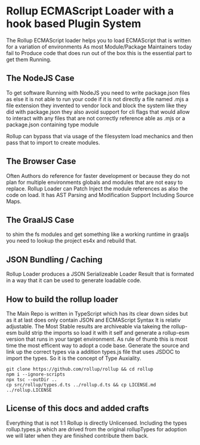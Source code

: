 # Rollup ECMAScript Loader with a hook based Plugin System
The Rollup ECMAScript loader helps you to load ECMAScript that is written for a variation of environments
As most Module/Package Maintainers today fail to Produce code that does run out of the box this is the essential part
to get them Running. 

## The NodeJS Case
To get software Running with NodeJS you need to write package.json files as else it is not able to run your code if it is not
directly a file named .mjs a file extension they invented to vendor lock and block the system like they did with package.json
they also avoid support for cli flags that would allow to interact with any files that are not correctly reference able
as .mjs or a package.json containing type module

Rollup can bypass that via usage of the filesystem load mechanics and then pass that to import to create modules. 

## The Browser Case
Often Authors do reference for faster development or because they do not plan for multiple environments globals and modules
that are not easy to replace. Rollup Loader can Patch Inject the module references as also the code on load. It has AST Parsing
and Modification Support Including Source Maps.

## The GraalJS Case
to shim the fs modules and get something like a working runtime in graaljs you need to lookup the project es4x and rebuild that. 


## JSON Bundling / Caching
Rollup Loader produces a JSON Serializeable Loader Result that is formated in a way that it can be used to generate loadable code.


## How to build the rollup loader
The Main Repo is written in TypeScript which has its clear down sides but as it at last does only contain JSON and ECMAScript Syntax
It is relativ adjustable. The Most Stable results are archiveable via takeing the rollup-esm build strip the imports so load it with it self
and generate a rollup-esm version that runs in your target environment. As rule of thumb this is most time the most efficent way to adopt a code base.
Generate the source and link up the correct types via a addition types.js file that uses JSDOC to import the types. So it is the concept of Type Auxiality. 

```
git clone https://github.com/rollup/rollup && cd rollup
npm i --ignore-scripts
npx tsc --outDir .. 
cp src/rollup/types.d.ts ../rollup.d.ts && cp LICENSE.md ../rollup.LICENSE
```

## License of this docs and added crafts
Everything that is not 1:1 Rollup is directly Unlicensed. Including the types rollup.types.js which are drived from the original rollupTypes for adoption
we will later when they are finished contribute them back. 